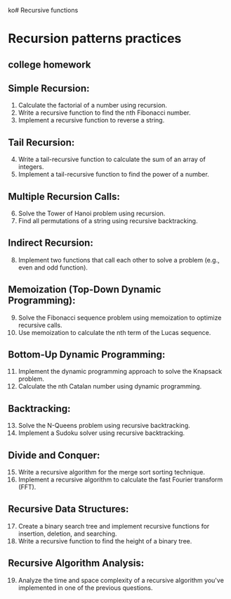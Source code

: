 ko# Recursive functions
# Recursion patterns practices 
## college homework

## Simple Recursion:
1. Calculate the factorial of a number using recursion.
2. Write a recursive function to find the nth Fibonacci number.
3. Implement a recursive function to reverse a string.

## Tail Recursion:
4. Write a tail-recursive function to calculate the sum of an array of integers.
5. Implement a tail-recursive function to find the power of a number.

## Multiple Recursion Calls:
6. Solve the Tower of Hanoi problem using recursion.
7. Find all permutations of a string using recursive backtracking.

## Indirect Recursion:
8. Implement two functions that call each other to solve a problem (e.g., even and odd function).

## Memoization (Top-Down Dynamic Programming):
9. Solve the Fibonacci sequence problem using memoization to optimize recursive calls.
10. Use memoization to calculate the nth term of the Lucas sequence.

## Bottom-Up Dynamic Programming:
11. Implement the dynamic programming approach to solve the Knapsack problem.
12. Calculate the nth Catalan number using dynamic programming.

## Backtracking:
13. Solve the N-Queens problem using recursive backtracking.
14. Implement a Sudoku solver using recursive backtracking.

## Divide and Conquer:
15. Write a recursive algorithm for the merge sort sorting technique.
16. Implement a recursive algorithm to calculate the fast Fourier transform (FFT).

## Recursive Data Structures:
17. Create a binary search tree and implement recursive functions for insertion, deletion, and searching.
18. Write a recursive function to find the height of a binary tree.

## Recursive Algorithm Analysis:
19. Analyze the time and space complexity of a recursive algorithm you've implemented in one of the previous questions.

